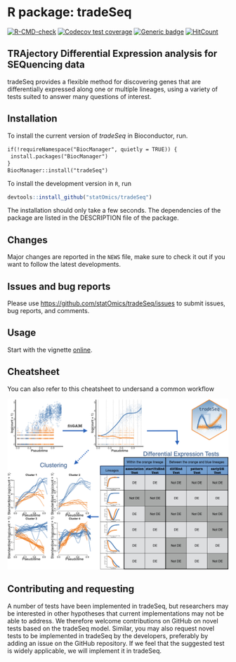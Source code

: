 # R package: tradeSeq

  <!-- badges: start -->
  [![R-CMD-check](https://github.com/statOmics/tradeSeq/workflows/R-CMD-check/badge.svg?branch=master)](https://github.com/statOmics/tradeSeq/actions)
  [![Codecov test coverage](https://codecov.io/gh/statOmics/tradeSeq/branch/master/graph/badge.svg)](https://codecov.io/gh/statOmics/tradeSeq?branch=master)
  [![Generic badge](https://img.shields.io/static/v1?label=DOI&message=10.1038/s41467-020-14766-3&color=brightgreen)](https://www.nature.com/articles/s41467-020-14766-3)
  [![HitCount](http://hits.dwyl.com/statOmics/tradeSeq.svg)](http://hits.dwyl.com/statOmics/tradeSeq)
  <!-- badges: end -->

## TRAjectory Differential Expression analysis for SEQuencing data

tradeSeq provides a flexible method for discovering genes that are differentially expressed along one or multiple lineages, using a variety of tests suited to answer many questions of interest.

## Installation

To install the current version of *tradeSeq* in Bioconductor, run.

```
if(!requireNamespace("BiocManager", quietly = TRUE)) {
 install.packages("BiocManager") 
}
BiocManager::install("tradeSeq")
```

To install the development version in `R`, run 

```r
devtools::install_github("statOmics/tradeSeq")
```

The installation should only take a few seconds.
The dependencies of the package are listed in the DESCRIPTION file of the package.

## Changes

Major changes are reported in the `NEWS` file, make sure to check it out if you want to follow the latest developments.

## Issues and bug reports

Please use https://github.com/statOmics/tradeSeq/issues to submit issues, bug reports, and comments.

## Usage 

Start with the vignette [online](https://statomics.github.io/tradeSeq/articles/tradeSeq.html).

## Cheatsheet

You can also refer to this cheatsheet to undersand a common workflow

![](vignettes/cheatsheet_highRes.jpeg)

## Contributing and requesting

A number of tests have been implemented in tradeSeq, but researchers may be interested in other hypotheses that current implementations may not be able to address. We therefore welcome contributions on GitHub on novel tests based on the tradeSeq model.
Similar, you may also request novel tests to be implemented in tradeSeq by the developers, preferably by adding an issue on the GitHub repository. If we feel that the suggested test is widely applicable, we will implement it in tradeSeq.
